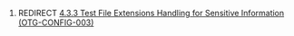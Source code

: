 1.  REDIRECT [4.3.3 Test File Extensions Handling for Sensitive
    Information
    (OTG-CONFIG-003)](4.3.3_Test_File_Extensions_Handling_for_Sensitive_Information_\(OTG-CONFIG-003\) "wikilink")